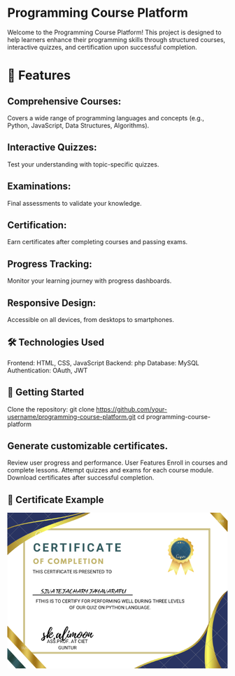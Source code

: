 # Programming Course Platform

Welcome to the Programming Course Platform! This project is designed to help learners enhance their programming skills through structured courses, interactive quizzes, and certification upon successful completion.

# 🌟 Features

## Comprehensive Courses: 
Covers a wide range of programming languages and concepts (e.g., Python, JavaScript, Data Structures, Algorithms).
## Interactive Quizzes: 
Test your understanding with topic-specific quizzes.
## Examinations: 
Final assessments to validate your knowledge.
## Certification: 
Earn certificates after completing courses and passing exams.
## Progress Tracking: 
Monitor your learning journey with progress dashboards.
## Responsive Design: 
Accessible on all devices, from desktops to smartphones.

## 🛠️ Technologies Used
Frontend: HTML, CSS, JavaScript
Backend: php
Database: MySQL
Authentication: OAuth, JWT

## 🚀 Getting Started
Clone the repository:
git clone https://github.com/your-username/programming-course-platform.git
cd programming-course-platform

## Generate customizable certificates.
Review user progress and performance.
User Features
Enroll in courses and complete lessons.
Attempt quizzes and exams for each course module.
Download certificates after successful completion.

## 📜 Certificate Example
![image](https://github.com/sivatejachary/Programming-Quiz-Website/blob/f79aa1eca0234ea97cc79fd752c103c6c339811a/certificate.png)
